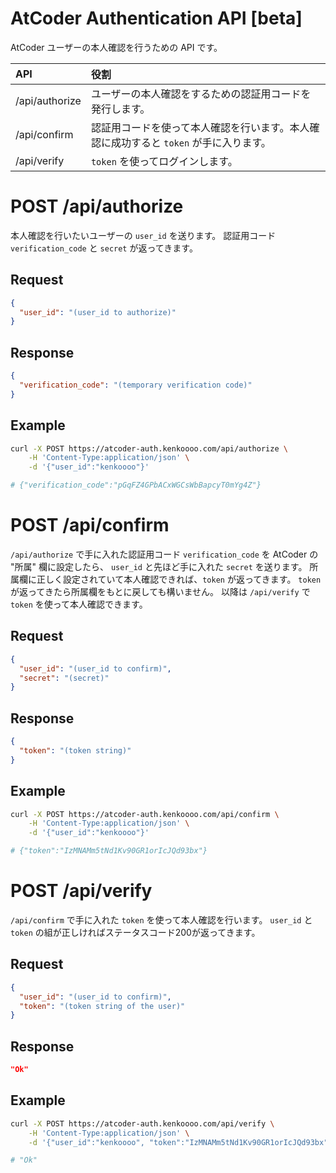 # AtCoder Authentication API [beta]

AtCoder ユーザーの本人確認を行うための API です。

|API|役割|
|:----|:----|
|/api/authorize|ユーザーの本人確認をするための認証用コードを発行します。|
|/api/confirm|認証用コードを使って本人確認を行います。本人確認に成功すると `token` が手に入ります。|
|/api/verify|`token` を使ってログインします。|

# POST /api/authorize

本人確認を行いたいユーザーの `user_id` を送ります。
認証用コード `verification_code` と `secret` が返ってきます。

## Request
```json
{
  "user_id": "(user_id to authorize)"
}
```

## Response
```json
{
  "verification_code": "(temporary verification code)"
}
```
## Example

```sh
curl -X POST https://atcoder-auth.kenkoooo.com/api/authorize \
    -H 'Content-Type:application/json' \
    -d '{"user_id":"kenkoooo"}' 

# {"verification_code":"pGqFZ4GPbACxWGCsWbBapcyT0mYg4Z"}
```

# POST /api/confirm

`/api/authorize` で手に入れた認証用コード `verification_code` を AtCoder の "所属" 欄に設定したら、 `user_id` と先ほど手に入れた `secret` を送ります。
所属欄に正しく設定されていて本人確認できれば、`token` が返ってきます。
`token` が返ってきたら所属欄をもとに戻しても構いません。
以降は `/api/verify` で `token` を使って本人確認できます。

## Request
```json
{
  "user_id": "(user_id to confirm)",
  "secret": "(secret)"
}
```

## Response
```json
{
  "token": "(token string)"
}
```
## Example
```sh
curl -X POST https://atcoder-auth.kenkoooo.com/api/confirm \
    -H 'Content-Type:application/json' \
    -d '{"user_id":"kenkoooo"}' 

# {"token":"IzMNAMm5tNd1Kv90GR1orIcJQd93bx"}
```

# POST /api/verify

`/api/confirm` で手に入れた `token` を使って本人確認を行います。
`user_id` と `token` の組が正しければステータスコード200が返ってきます。

## Request
```json
{
  "user_id": "(user_id to confirm)",
  "token": "(token string of the user)"
}
```

## Response
```json
"Ok"
```

## Example
```sh
curl -X POST https://atcoder-auth.kenkoooo.com/api/verify \
    -H 'Content-Type:application/json' \
    -d '{"user_id":"kenkoooo", "token":"IzMNAMm5tNd1Kv90GR1orIcJQd93bx"}' 

# "Ok"
```
